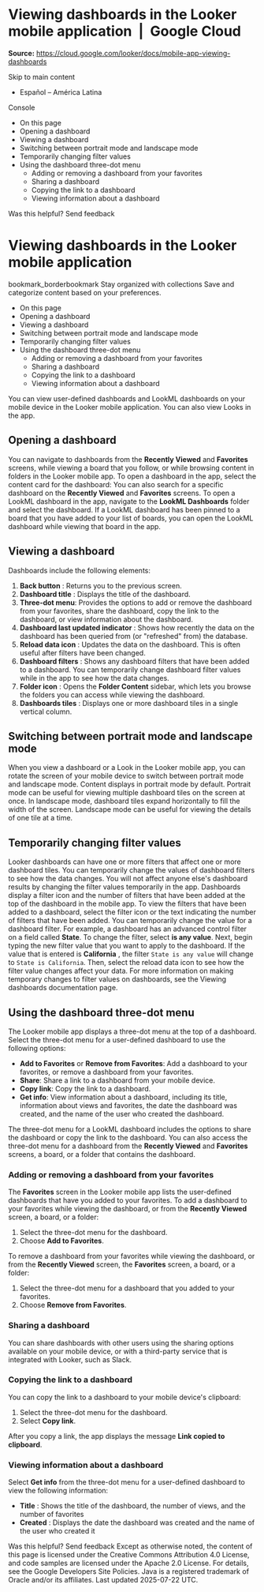 # Viewing dashboards in the Looker mobile application  |  Google Cloud

**Source:** https://cloud.google.com/looker/docs/mobile-app-viewing-dashboards

Skip to main content 
  * Español – América Latina

Console 


  * On this page
  * Opening a dashboard
  * Viewing a dashboard
  * Switching between portrait mode and landscape mode
  * Temporarily changing filter values
  * Using the dashboard three-dot menu
    * Adding or removing a dashboard from your favorites
    * Sharing a dashboard
    * Copying the link to a dashboard
    * Viewing information about a dashboard




Was this helpful?
Send feedback 
#  Viewing dashboards in the Looker mobile application
bookmark_borderbookmark Stay organized with collections  Save and categorize content based on your preferences.
  * On this page
  * Opening a dashboard
  * Viewing a dashboard
  * Switching between portrait mode and landscape mode
  * Temporarily changing filter values
  * Using the dashboard three-dot menu
    * Adding or removing a dashboard from your favorites
    * Sharing a dashboard
    * Copying the link to a dashboard
    * Viewing information about a dashboard


You can view user-defined dashboards and LookML dashboards on your mobile device in the Looker mobile application. You can also view Looks in the app.
## Opening a dashboard
You can navigate to dashboards from the **Recently Viewed** and **Favorites** screens, while viewing a board that you follow, or while browsing content in folders in the Looker mobile app.
To open a dashboard in the app, select the content card for the dashboard:
You can also search for a specific dashboard on the **Recently Viewed** and **Favorites** screens.
To open a LookML dashboard in the app, navigate to the **LookML Dashboards** folder and select the dashboard. If a LookML dashboard has been pinned to a board that you have added to your list of boards, you can open the LookML dashboard while viewing that board in the app.
## Viewing a dashboard
Dashboards include the following elements:
  1. **Back button** : Returns you to the previous screen.
  2. **Dashboard title** : Displays the title of the dashboard.
  3. **Three-dot menu**: Provides the options to add or remove the dashboard from your favorites, share the dashboard, copy the link to the dashboard, or view information about the dashboard.
  4. **Dashboard last updated indicator** : Shows how recently the data on the dashboard has been queried from (or "refreshed" from) the database.
  5. **Reload data icon** : Updates the data on the dashboard. This is often useful after filters have been changed.
  6. **Dashboard filters** : Shows any dashboard filters that have been added to a dashboard. You can temporarily change dashboard filter values while in the app to see how the data changes.
  7. **Folder icon** : Opens the **Folder Content** sidebar, which lets you browse the folders you can access while viewing the dashboard.
  8. **Dashboards tiles** : Displays one or more dashboard tiles in a single vertical column.


## Switching between portrait mode and landscape mode
When you view a dashboard or a Look in the Looker mobile app, you can rotate the screen of your mobile device to switch between portrait mode and landscape mode.
Content displays in portrait mode by default. Portrait mode can be useful for viewing multiple dashboard tiles on the screen at once.
In landscape mode, dashboard tiles expand horizontally to fill the width of the screen. Landscape mode can be useful for viewing the details of one tile at a time.
## Temporarily changing filter values
Looker dashboards can have one or more filters that affect one or more dashboard tiles.
You can temporarily change the values of dashboard filters to see how the data changes. You will not affect anyone else's dashboard results by changing the filter values temporarily in the app.
Dashboards display a filter icon and the number of filters that have been added at the top of the dashboard in the mobile app. To view the filters that have been added to a dashboard, select the filter icon or the text indicating the number of filters that have been added.
You can temporarily change the value for a dashboard filter. For example, a dashboard has an advanced control filter on a field called **State**. To change the filter, select **is any value**.
Next, begin typing the new filter value that you want to apply to the dashboard. If the value that is entered is **California** , the filter `State is any value` will change to `State is California`.
Then, select the reload data icon to see how the filter value changes affect your data.
For more information on making temporary changes to filter values on dashboards, see the Viewing dashboards documentation page.
## Using the dashboard three-dot menu
The Looker mobile app displays a three-dot menu at the top of a dashboard. Select the three-dot menu for a user-defined dashboard to use the following options:
  * **Add to Favorites** or **Remove from Favorites**: Add a dashboard to your favorites, or remove a dashboard from your favorites.
  * **Share**: Share a link to a dashboard from your mobile device.
  * **Copy link**: Copy the link to a dashboard.
  * **Get info**: View information about a dashboard, including its title, information about views and favorites, the date the dashboard was created, and the name of the user who created the dashboard.


The three-dot menu for a LookML dashboard includes the options to share the dashboard or copy the link to the dashboard.
You can also access the three-dot menu for a dashboard from the **Recently Viewed** and **Favorites** screens, a board, or a folder that contains the dashboard.
### Adding or removing a dashboard from your favorites
The **Favorites** screen in the Looker mobile app lists the user-defined dashboards that have you added to your favorites.
To add a dashboard to your favorites while viewing the dashboard, or from the **Recently Viewed** screen, a board, or a folder:
  1. Select the three-dot menu for the dashboard.
  2. Choose **Add to Favorites**.


To remove a dashboard from your favorites while viewing the dashboard, or from the **Recently Viewed** screen, the **Favorites** screen, a board, or a folder:
  1. Select the three-dot menu for a dashboard that you added to your favorites.
  2. Choose **Remove from Favorites**.


### Sharing a dashboard
You can share dashboards with other users using the sharing options available on your mobile device, or with a third-party service that is integrated with Looker, such as Slack.
### Copying the link to a dashboard
You can copy the link to a dashboard to your mobile device's clipboard:
  1. Select the three-dot menu for the dashboard.
  2. Select **Copy link**.


After you copy a link, the app displays the message **Link copied to clipboard**.
### Viewing information about a dashboard
Select **Get info** from the three-dot menu for a user-defined dashboard to view the following information:
  * **Title** : Shows the title of the dashboard, the number of views, and the number of favorites
  * **Created** : Displays the date the dashboard was created and the name of the user who created it


Was this helpful?
Send feedback 
Except as otherwise noted, the content of this page is licensed under the Creative Commons Attribution 4.0 License, and code samples are licensed under the Apache 2.0 License. For details, see the Google Developers Site Policies. Java is a registered trademark of Oracle and/or its affiliates.
Last updated 2025-07-22 UTC.


